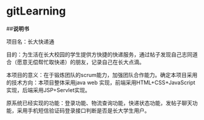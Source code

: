 # gitLearning

##**说明书**

项目名：长大快递通

目的：为生活在长大校园的学生提供方快捷的快递服务，通过帖子发现自己志同道合（愿意无偿帮忙取快递）的朋友，记录自己在长大点滴。

本项目的意义：在于锻炼团队的scrum能力，加强团队合作能力。确定本项目采用的技术方向：本项目整体采用java web 实现，前端采用HTML+CSS+JavaScript实现，后端采用JSP+Servlet实现。

原系统已经实现的功能：登录功能、物流查询功能，快递状态功能，发帖子聊天功能，采用手机短信验证码登录接口判断是否是长大学生用户。
